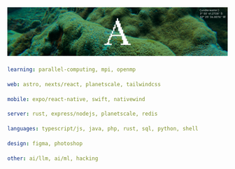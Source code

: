 ![image](https://github.com/adomaitisc/adomaitisc/blob/main/ghub.png?raw=true)
---

```yaml
learning: parallel-computing, mpi, openmp

web: astro, nexts/react, planetscale, tailwindcss

mobile: expo/react-native, swift, nativewind

server: rust, express/nodejs, planetscale, redis

languages: typescript/js, java, php, rust, sql, python, shell

design: figma, photoshop

other: ai/llm, ai/ml, hacking
```
